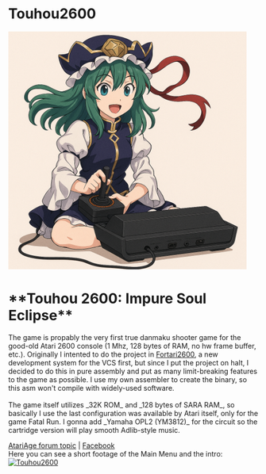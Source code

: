 # Touhou2600
<img src="https://github.com/MemberA2600/Touhou2600/blob/main/pic.png" alt="Screenshot" width="480"/>

<h1>**Touhou 2600: Impure Soul Eclipse**</h1>
The game is propably the very first true danmaku shooter game for the good-old Atari 2600 console (1 Mhz, 128 bytes of RAM, no hw frame buffer, etc.). Originally I intented to do the project in 
<a href="https://github.com/MemberA2600/Fortari2600">Fortari2600</a>, a new development system for the VCS first, but since I put the project on halt, I decided to do this in pure assembly and put as many limit-breaking features to the game
as possible. I use my own assembler to create the binary, so this asm won't compile with widely-used software.<br><br>
The game itself utilizes _32K ROM_ and _128 bytes of SARA RAM_, so basically I use the last configuration was available by Atari itself, only for the game Fatal Run. I gonna add _Yamaha OPL2 (YM3812)_ for the circuit so the cartridge version will play smooth Adlib-style music.

[AtariAge forum topic](https://forums.atariage.com/topic/383115-touhou-2600-impure-soul-eclipse-wip/) | [Facebook](https://www.facebook.com/profile.php?id=61578393398270)
<br>
Here you can see a short footage of the Main Menu and the intro:<br>
[![Touhou2600](https://img.youtube.com/vi/7aUCR5kEcV4/0.jpg)](https://www.youtube.com/watch?v=7aUCR5kEcV4)
